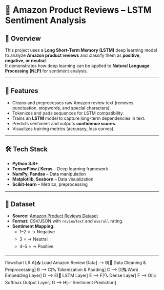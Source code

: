 # 🛒 Amazon Product Reviews – LSTM Sentiment Analysis  

## 📌 Overview  
This project uses a **Long Short-Term Memory (LSTM)** deep learning model to analyze **Amazon product reviews** and classify them as **positive, negative, or neutral**.  
It demonstrates how deep learning can be applied to **Natural Language Processing (NLP)** for sentiment analysis.  

---

## 🚀 Features  
- Cleans and preprocesses raw Amazon review text (removes punctuation, stopwords, and special characters).  
- Tokenizes and pads sequences for LSTM compatibility.  
- Trains an **LSTM** model to capture long-term dependencies in text.  
- Predicts sentiment and outputs **confidence scores**.  
- Visualizes training metrics (accuracy, loss curves).  

---

## 🛠 Tech Stack  
- **Python 3.8+**  
- **TensorFlow / Keras** – Deep learning framework  
- **NumPy, Pandas** – Data manipulation  
- **Matplotlib, Seaborn** – Data visualization  
- **Scikit-learn** – Metrics, preprocessing  

---

## 📂 Dataset  
- **Source:** [Amazon Product Reviews Dataset](https://nijianmo.github.io/amazon/index.html)  
- **Format:** CSV/JSON with `reviewText` and `overall` rating.  
- **Sentiment Mapping:**  
  - 1–2 ⭐ → Negative  
  - 3 ⭐ → Neutral  
  - 4–5 ⭐ → Positive  

---
flowchart LR
    A[📥 Load Amazon Review Data] --> B[🧹 Data Cleaning & Preprocessing]
    B --> C[🔤 Tokenization & Padding]
    C --> D[🔠 Word Embedding Layer]
    D --> E[🧠 LSTM Layer]
    E --> F[🔍 Dense Layer]
    F --> G[📊 Softmax Output Layer]
    G --> H[✅ Sentiment Prediction]
